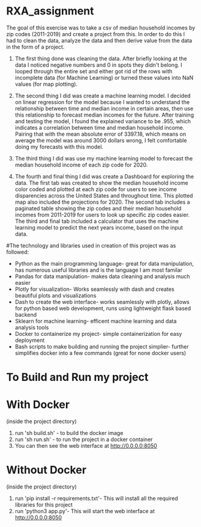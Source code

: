 # RXA_assignment

The goal of this exercise was to take a csv of median household incomes by zip codes (2011-2019) and create a project from this. In order to do this I had to clean the data, analyze the data and then derive value from the data in the form of a project. 

1. The first thing done was cleaning the data. After briefly looking at the data I noticed negative numbers and 0 in spots they didn't belong. I looped through the entire set and either got rid of the rows with incomplete data (for Machine Learning) or turned these values into NaN values (for map plotting). 

2. The second thing I did was create a machine learning model. I decided on linear regression for the model because I wanted to understand the relationship between time and median income in certain areas, then use this relationship to forecast median incomes for the future. After training and testing the model, I found the explained variance to be .955, which indicates a correlation between time and median household income. Pairing that with the mean absolute error of 3397.18, which means on average the model was around 3000 dollars wrong, I felt comfortable doing my forecasts with this model. 

3. The third thing I did was use my machine learning model to forecast the median household income of each zip code for 2020.

4. The fourth and final thing I did was create a Dashboard for exploring the data. The first tab was created to show the median household income color coded and plotted at each zip code for users to see income disparencies across the United States and throughout time. This plotted map also included the projections for 2020. The second tab includes a paginated table showing the zip codes and their median household incomes from 2011-2019 for users to look up specific zip codes easier. The third and final tab included a calculator that uses the machine learning model to predict the next years income, based on the input data. 

#The technology and libraries used in creation of this project was as followed:

* Python as the main programming language- great for data manipulation, has numerous useful libraries and is the language I am most familar
* Pandas for data manipulation- makes data cleaning and analysis much easier 
* Plotly for visualization- Works seamlessly with dash and creates beautiful plots and visualizations
* Dash to create the web interface- works seamlessly with plotly, allows for python based web development, runs using lightweight flask based backend
* Sklearn for machine learning- efficent machine learning and data analysis tools
* Docker to containerize my project- simple containerization for easy deployment
* Bash scripts to make building and running the project simplier- further simplifies docker into a few commands (great for none docker users)

# To Build and Run my project
# With Docker 
(inside the project directory)
1. run 'sh build.sh' - to build the docker image
2. run 'sh run.sh' - to run the project in a docker container 
3. You can then see the web interface at http://0.0.0.0:8050

# Without Docker 
(inside the project directory)
1. run 'pip install -r requirements.txt'- This will install all the required libraries for this project 
2. run 'python3 app.py'- This will start the web interface at http://0.0.0.0:8050




